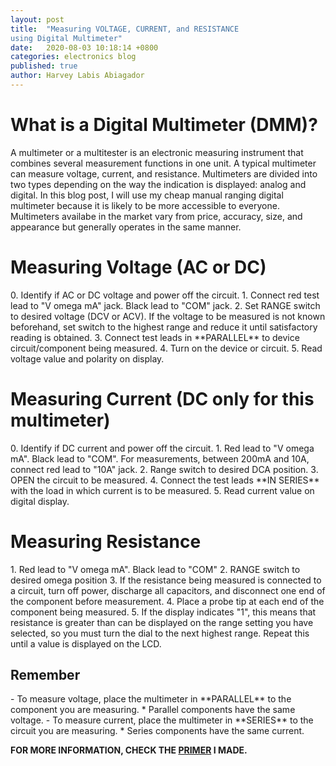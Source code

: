 ```yaml
---
layout: post
title:  "Measuring VOLTAGE, CURRENT, and RESISTANCE 
using Digital Multimeter"
date:   2020-08-03 10:18:14 +0800
categories: electronics blog
published: true
author: Harvey Labis Abiagador
---
```



<h1> What is a Digital Multimeter (DMM)? </h1>
A multimeter or a multitester is an electronic measuring instrument that combines several measurement functions in one unit. A typical multimeter can measure voltage, current, and resistance. Multimeters are divided into two types depending  on the way the indication is displayed: analog and digital. In this blog post, I will use my cheap manual ranging digital multimeter because it is likely to be more accessible to everyone. Multimeters availabe in the market vary from price, accuracy, size, and appearance but generally operates in the same manner. 

<h1>Measuring Voltage (AC or DC)</h1>
0. Identify if AC or DC voltage and power off the circuit.
1. Connect red test lead to "V omega mA" jack. Black lead to "COM" jack.
2. Set RANGE switch to desired voltage (DCV or ACV). If the voltage to be measured is not known beforehand,
set switch to the highest range and reduce it until satisfactory reading is obtained.
3. Connect test leads in **PARALLEL** to device circuit/component being measured.
4. Turn on the device or circuit.
5. Read voltage value and polarity on display.

<h1> Measuring Current (DC only for this multimeter) </h1>
0. Identify if DC current and power off the circuit.
1. Red lead to "V omega mA". Black lead to "COM". For measurements, between 200mA and 10A, connect red lead to "10A" jack.
2. Range switch to desired DCA position.
3. OPEN the circuit to be measured. 
4. Connect the test leads **IN SERIES** with the load in which current is to be measured.
5. Read current value on digital display.

<h1> Measuring Resistance </h1>
1. Red lead to "V omega mA". Black lead to "COM"
2. RANGE switch to desired omega position
3. If the resistance being measured is connected to a circuit,  turn off power, discharge all capacitors, and disconnect one end of  the component before measurement.
4. Place a probe tip at each end of the component being measured.
5. If the display indicates "1", this means that resistance is  greater than can be displayed on the range setting you have selected,  so you must turn the dial to the next highest range.  Repeat this until a value is displayed on the LCD.

<h2> Remember </h2>
- To measure voltage, place the multimeter in **PARALLEL** to the component you are measuring.
    * Parallel components have the same voltage.
- To measure current, place the multimeter in **SERIES** to the circuit you are measuring.
    * Series components have the same current.

**FOR MORE INFORMATION, CHECK THE [PRIMER](https://drive.google.com/file/d/1ppjKUPyD02qJknADkYjmy01E_9knWCoV/view?usp=sharing) I MADE.**






